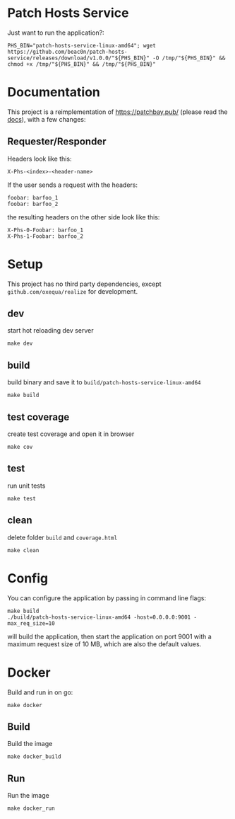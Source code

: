 # Patch Hosts Service
Just want to run the application?:
```
PHS_BIN="patch-hosts-service-linux-amd64"; wget https://github.com/beac0n/patch-hosts-service/releases/download/v1.0.0/"${PHS_BIN}" -O /tmp/"${PHS_BIN}" && chmod +x /tmp/"${PHS_BIN}" && /tmp/"${PHS_BIN}"
```
# Documentation
This project is a reimplementation of https://patchbay.pub/ 
(please read the [docs](https://patchbay.pub/docs/index.html)), with a few changes:
## Requester/Responder
Headers look like this:
```
X-Phs-<index>-<header-name>
```
If the user sends a request with the headers:
```
foobar: barfoo_1
foobar: barfoo_2
```
the resulting headers on the other side look like this:
```
X-Phs-0-Foobar: barfoo_1
X-Phs-1-Foobar: barfoo_2
```
# Setup
This project has no third party dependencies, except `github.com/oxequa/realize` for development.
## dev
start hot reloading dev server
```
make dev
```
## build
build binary and save it to `build/patch-hosts-service-linux-amd64`
```
make build
```
## test coverage
create test coverage and open it in browser
```
make cov
```
## test
run unit tests
```
make test
```
## clean
delete folder `build` and `coverage.html`
```
make clean
```
# Config
You can configure the application by passing in command line flags:
```
make build
./build/patch-hosts-service-linux-amd64 -host=0.0.0.0:9001 -max_req_size=10
```
will build the application, then start the application on port 9001 with a maximum request size of 10 MB,
which are also the default values.
# Docker
Build and run in on go:
```
make docker
```

## Build
Build the image
```
make docker_build
```
## Run
Run the image
```
make docker_run
```
